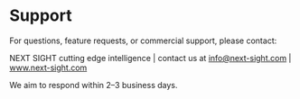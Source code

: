 # Support

For questions, feature requests, or commercial support, please contact:

NEXT SIGHT cutting edge intelligence | contact us at info@next-sight.com | www.next-sight.com

We aim to respond within 2–3 business days.
